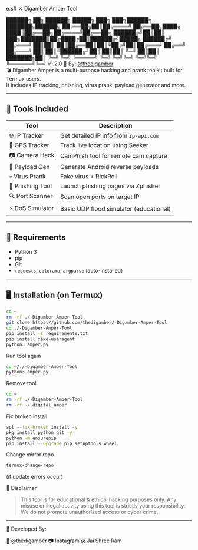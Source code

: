  e.s# ⚔️ Digamber Amper Tool

██████╗ ██╗ ██████╗  █████╗ ███╗   ███╗██████╗ ███████╗██████╗ ██╔══██╗██║██╔════╝ ██╔══██╗████╗ ████║██╔══██╗██╔════╝██╔══██╗ ██████╔╝██║██║  ███╗███████║██╔████╔██║██████╔╝█████╗  ██████╔╝ ██╔═══╝ ██║██║   ██║██╔══██║██║╚██╔╝██║██╔═══╝ ██╔══╝  ██╔═══╝ ██║     ██║╚██████╔╝██║  ██║██║ ╚═╝ ██║██║     ███████╗██║
╚═╝     ╚═╝ ╚═════╝ ╚═╝  ╚═╝╚═╝     ╚═╝╚═╝     ╚══════╝╚═╝ v1.2.0
🔗 By: [@thedigamber](https://www.instagram.com/thedigamber?igsh=MXA5dDV5aHRub3Z3cQ==)  
💣 Digamber Amper is a multi-purpose hacking and prank toolkit built for Termux users.  
It includes IP tracking, phishing, virus prank, payload generator and more.

---

## 🧰 Tools Included

| Tool              | Description                                |
|-------------------|--------------------------------------------|
| 🌐 IP Tracker      | Get detailed IP info from `ip-api.com`     |
| 📍 GPS Tracker     | Track live location using Seeker           |
| 📷 Camera Hack     | CamPhish tool for remote cam capture       |
| 📱 Payload Gen     | Generate Android reverse payloads          |
| 💀 Virus Prank     | Fake virus + RickRoll                      |
| 🎣 Phishing Tool   | Launch phishing pages via Zphisher         |
| 🔍 Port Scanner    | Scan open ports on target IP               |
| ⚡ DoS Simulator    | Basic UDP flood simulator (educational)    |

---

## 🧾 Requirements

- Python 3
- pip
- Git
- `requests`, `colorama`, `argparse` (auto-installed)

---

## 🖥️ Installation (on Termux)

```bash
cd ~
rm -rf ./-Digamber-Amper-Tool
git clone https://github.com/thedigamber/-Digamber-Amper-Tool
cd ./-Digamber-Amper-Tool
pip install -r requirements.txt
pip install fake-useragent
python3 amper.py
```
Run tool again 
```bash
cd ~/./-Digamber-Amper-Tool
python3 amper.py
```
Remove tool
```bash
cd ~
rm -rf ./-Digamber-Amper-Tool
rm -rf ~/.digital_amper
```
Fix broken install
```bash
apt --fix-broken install -y
pkg install python git -y
python -m ensurepip
pip install --upgrade pip setuptools wheel
```
Change mirror repo
```bash
termux-change-repo
```
(if update errors occur)


🚫 Disclaimer

> This tool is for educational & ethical hacking purposes only.
Any misuse or illegal activity using this tool is strictly your responsibility.
We do not promote unauthorized access or cyber crime.




---

🧪 Developed By:

🧠 @thedigamber
📷 Instagram
🕉️ Jai Shree Ram
